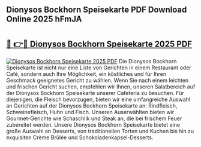 ## Dionysos Bockhorn Speisekarte PDF Download Online 2025 hFmJA

# <h2><a href="http://gccr8p.nevu.top/?p=Dionysos+Bockhorn+Speisekarte">🔗 👉🔴 Dionysos Bockhorn Speisekarte 2025 PDF</a></h2>

[![Dionysos Bockhorn Speisekarte 2025 PDF](https://i.imgur.com/dBaPXMq.png)](http://gccr8p.nevu.top/?p=Dionysos+Bockhorn+Speisekarte)
Die Dionysos Bockhorn Speisekarte ist nicht nur eine Liste von Gerichten in einem Restaurant oder Café, sondern auch Ihre Möglichkeit, ein köstliches und für Ihren Geschmack geeignetes Gericht zu wählen. Wenn Sie nach einem leichten und frischen Gericht suchen, empfehlen wir Ihnen, unseren Salatbereich auf der Dionysos Bockhorn Speisekarte unserer Cafeteria zu besuchen. Für diejenigen, die Fleisch bevorzugen, bieten wir eine umfangreiche Auswahl an Gerichten auf der Dionysos Bockhorn Speisekarte an: Rindfleisch, Schweinefleisch, Huhn und Fisch. Unseren Auserwählten bieten wir Gourmet-Gerichte wie Schaschlik und Steak an, die bei frischem Feuer zubereitet werden. Unsere Dionysos Bockhorn Speisekarte bietet eine große Auswahl an Desserts, von traditionellen Torten und Kuchen bis hin zu exquisiten Crème Brûlée und Schokoladenkapsel-Desserts.
